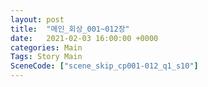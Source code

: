 ```yaml
---
layout: post
title:  "메인_회상_001~012장"
date:   2021-02-03 16:00:00 +0000
categories: Main
Tags: Story Main
SceneCode: ["scene_skip_cp001-012_q1_s10"]
---
```

